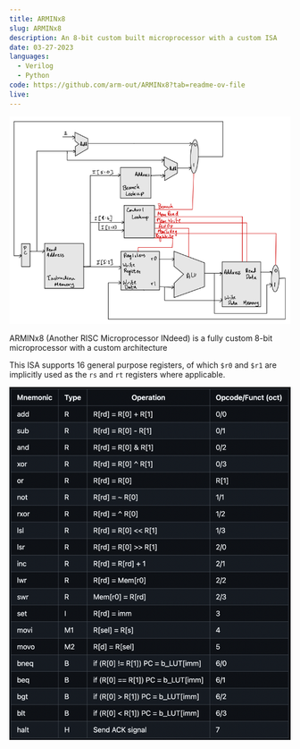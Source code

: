 ```yaml
---
title: ARMINx8
slug: ARMINx8
description: An 8-bit custom built microprocessor with a custom ISA
date: 03-27-2023
languages:
  - Verilog
  - Python
code: https://github.com/arm-out/ARMINx8?tab=readme-ov-file
live:
---
```


![ARMINx8 header image](images/ARMINx8/header.png)

ARMINx8 (Another RISC Microprocessor INdeed) is a fully custom 8-bit microprocessor with a custom architecture

This ISA supports 16 general purpose registers, of which `$r0` and `$r1` are implicitly used as the `rs` and `rt` registers where applicable.

![ARMINx8 ISA](images/ARMINx8/ISA.png)
